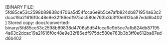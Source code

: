 [BINARY FILE: 5fd85ce53c2598b89838d4706a5d54fcca6e9b5ce7afb824db871954a63c2dcac19a21616f0c48e9e32f86edf975dc580e763b3b3ff0e612ba87edd6b402]
Stored copy: docs/converted-binary/5fd85ce53c2598b89838d4706a5d54fcca6e9b5ce7afb824db871954a63c2dcac19a21616f0c48e9e32f86edf975dc580e763b3b3ff0e612ba87edd6b402
